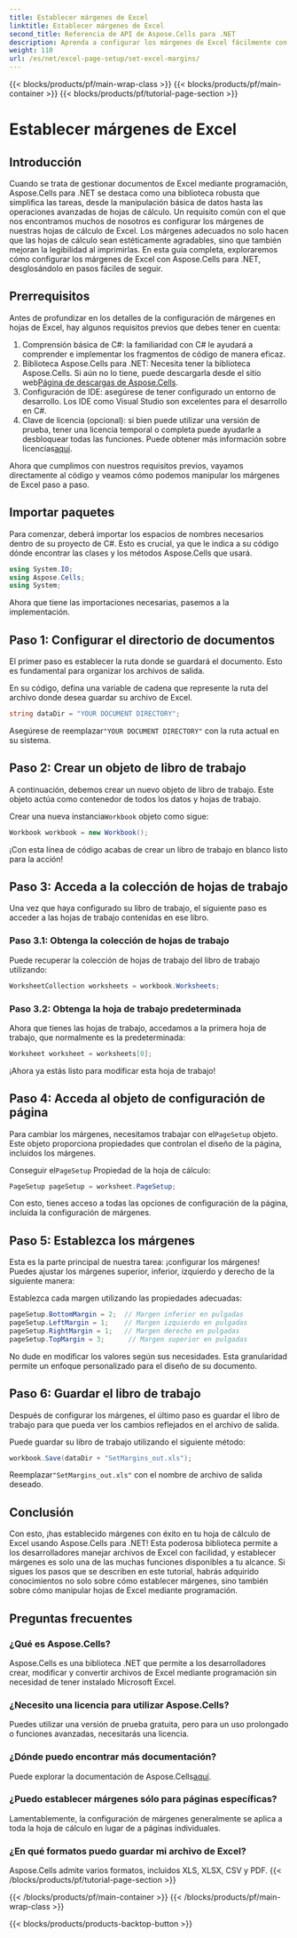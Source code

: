```yaml
---
title: Establecer márgenes de Excel
linktitle: Establecer márgenes de Excel
second_title: Referencia de API de Aspose.Cells para .NET
description: Aprenda a configurar los márgenes de Excel fácilmente con Aspose.Cells para .NET con nuestra guía paso a paso. Perfecta para desarrolladores que buscan mejorar el diseño de sus hojas de cálculo.
weight: 110
url: /es/net/excel-page-setup/set-excel-margins/
---
```


{{< blocks/products/pf/main-wrap-class >}}
{{< blocks/products/pf/main-container >}}
{{< blocks/products/pf/tutorial-page-section >}}

# Establecer márgenes de Excel

## Introducción

Cuando se trata de gestionar documentos de Excel mediante programación, Aspose.Cells para .NET se destaca como una biblioteca robusta que simplifica las tareas, desde la manipulación básica de datos hasta las operaciones avanzadas de hojas de cálculo. Un requisito común con el que nos encontramos muchos de nosotros es configurar los márgenes de nuestras hojas de cálculo de Excel. Los márgenes adecuados no solo hacen que las hojas de cálculo sean estéticamente agradables, sino que también mejoran la legibilidad al imprimirlas. En esta guía completa, exploraremos cómo configurar los márgenes de Excel con Aspose.Cells para .NET, desglosándolo en pasos fáciles de seguir.

## Prerrequisitos

Antes de profundizar en los detalles de la configuración de márgenes en hojas de Excel, hay algunos requisitos previos que debes tener en cuenta:

1. Comprensión básica de C#: la familiaridad con C# le ayudará a comprender e implementar los fragmentos de código de manera eficaz.
2. Biblioteca Aspose.Cells para .NET: Necesita tener la biblioteca Aspose.Cells. Si aún no lo tiene, puede descargarla desde el sitio web[Página de descargas de Aspose.Cells](https://releases.aspose.com/cells/net/).
3. Configuración de IDE: asegúrese de tener configurado un entorno de desarrollo. Los IDE como Visual Studio son excelentes para el desarrollo en C#.
4.  Clave de licencia (opcional): si bien puede utilizar una versión de prueba, tener una licencia temporal o completa puede ayudarle a desbloquear todas las funciones. Puede obtener más información sobre licencias[aquí](https://purchase.aspose.com/temporary-license/).

Ahora que cumplimos con nuestros requisitos previos, vayamos directamente al código y veamos cómo podemos manipular los márgenes de Excel paso a paso.

## Importar paquetes

Para comenzar, deberá importar los espacios de nombres necesarios dentro de su proyecto de C#. Esto es crucial, ya que le indica a su código dónde encontrar las clases y los métodos Aspose.Cells que usará.

```csharp
using System.IO;
using Aspose.Cells;
using System;
```

Ahora que tiene las importaciones necesarias, pasemos a la implementación.

## Paso 1: Configurar el directorio de documentos

El primer paso es establecer la ruta donde se guardará el documento. Esto es fundamental para organizar los archivos de salida. 

En su código, defina una variable de cadena que represente la ruta del archivo donde desea guardar su archivo de Excel. 

```csharp
string dataDir = "YOUR DOCUMENT DIRECTORY";
```

 Asegúrese de reemplazar`"YOUR DOCUMENT DIRECTORY"` con la ruta actual en su sistema.

## Paso 2: Crear un objeto de libro de trabajo

A continuación, debemos crear un nuevo objeto de libro de trabajo. Este objeto actúa como contenedor de todos los datos y hojas de trabajo.

 Crear una nueva instancia`Workbook` objeto como sigue:

```csharp
Workbook workbook = new Workbook();
```

¡Con esta línea de código acabas de crear un libro de trabajo en blanco listo para la acción!

## Paso 3: Acceda a la colección de hojas de trabajo

Una vez que haya configurado su libro de trabajo, el siguiente paso es acceder a las hojas de trabajo contenidas en ese libro.

### Paso 3.1: Obtenga la colección de hojas de trabajo

Puede recuperar la colección de hojas de trabajo del libro de trabajo utilizando:

```csharp
WorksheetCollection worksheets = workbook.Worksheets;
```

### Paso 3.2: Obtenga la hoja de trabajo predeterminada

Ahora que tienes las hojas de trabajo, accedamos a la primera hoja de trabajo, que normalmente es la predeterminada:

```csharp
Worksheet worksheet = worksheets[0];
```

¡Ahora ya estás listo para modificar esta hoja de trabajo!

## Paso 4: Acceda al objeto de configuración de página

 Para cambiar los márgenes, necesitamos trabajar con el`PageSetup` objeto. Este objeto proporciona propiedades que controlan el diseño de la página, incluidos los márgenes.

Conseguir el`PageSetup` Propiedad de la hoja de cálculo:

```csharp
PageSetup pageSetup = worksheet.PageSetup;
```

Con esto, tienes acceso a todas las opciones de configuración de la página, incluida la configuración de márgenes.

## Paso 5: Establezca los márgenes

Esta es la parte principal de nuestra tarea: ¡configurar los márgenes! Puedes ajustar los márgenes superior, inferior, izquierdo y derecho de la siguiente manera:

Establezca cada margen utilizando las propiedades adecuadas:

```csharp
pageSetup.BottomMargin = 2;  // Margen inferior en pulgadas
pageSetup.LeftMargin = 1;    // Margen izquierdo en pulgadas
pageSetup.RightMargin = 1;   // Margen derecho en pulgadas
pageSetup.TopMargin = 3;      // Margen superior en pulgadas
```

No dude en modificar los valores según sus necesidades. Esta granularidad permite un enfoque personalizado para el diseño de su documento.

## Paso 6: Guardar el libro de trabajo

Después de configurar los márgenes, el último paso es guardar el libro de trabajo para que pueda ver los cambios reflejados en el archivo de salida.

Puede guardar su libro de trabajo utilizando el siguiente método:

```csharp
workbook.Save(dataDir + "SetMargins_out.xls");
```

 Reemplazar`"SetMargins_out.xls"` con el nombre de archivo de salida deseado. 

## Conclusión

Con esto, ¡has establecido márgenes con éxito en tu hoja de cálculo de Excel usando Aspose.Cells para .NET! Esta poderosa biblioteca permite a los desarrolladores manejar archivos de Excel con facilidad, y establecer márgenes es solo una de las muchas funciones disponibles a tu alcance. Si sigues los pasos que se describen en este tutorial, habrás adquirido conocimientos no solo sobre cómo establecer márgenes, sino también sobre cómo manipular hojas de Excel mediante programación. 

## Preguntas frecuentes

### ¿Qué es Aspose.Cells?
Aspose.Cells es una biblioteca .NET que permite a los desarrolladores crear, modificar y convertir archivos de Excel mediante programación sin necesidad de tener instalado Microsoft Excel.

### ¿Necesito una licencia para utilizar Aspose.Cells?
Puedes utilizar una versión de prueba gratuita, pero para un uso prolongado o funciones avanzadas, necesitarás una licencia.

### ¿Dónde puedo encontrar más documentación?
 Puede explorar la documentación de Aspose.Cells[aquí](https://reference.aspose.com/cells/net/).

### ¿Puedo establecer márgenes sólo para páginas específicas?
Lamentablemente, la configuración de márgenes generalmente se aplica a toda la hoja de cálculo en lugar de a páginas individuales.

### ¿En qué formatos puedo guardar mi archivo de Excel?
Aspose.Cells admite varios formatos, incluidos XLS, XLSX, CSV y PDF.
{{< /blocks/products/pf/tutorial-page-section >}}

{{< /blocks/products/pf/main-container >}}
{{< /blocks/products/pf/main-wrap-class >}}

{{< blocks/products/products-backtop-button >}}
